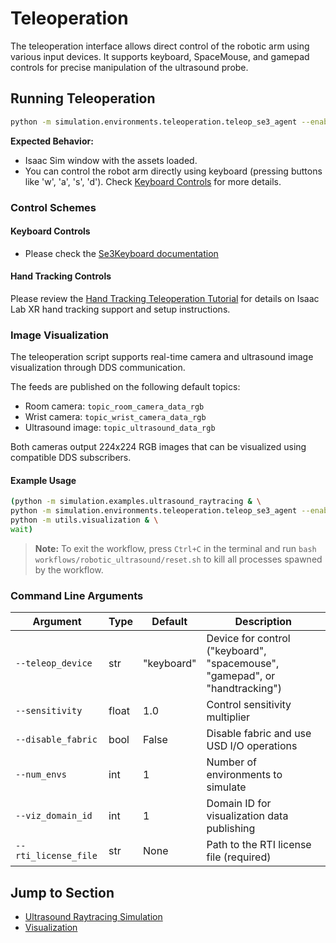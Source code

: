 # Teleoperation

The teleoperation interface allows direct control of the robotic arm using various input devices. It supports keyboard, SpaceMouse, and gamepad controls for precise manipulation of the ultrasound probe.

## Running Teleoperation

```bash
python -m simulation.environments.teleoperation.teleop_se3_agent --enable_cameras
```

**Expected Behavior:**
- Isaac Sim window with the assets loaded.
- You can control the robot arm directly using keyboard (pressing buttons like 'w', 'a', 's', 'd'). Check [Keyboard Controls](#keyboard-controls) for more details.

### Control Schemes

#### Keyboard Controls

- Please check the [Se3Keyboard documentation](https://isaac-sim.github.io/IsaacLab/main/source/api/lab/isaaclab.devices.html#isaaclab.devices.Se3Keyboard)

#### Hand Tracking Controls

Please review the [Hand Tracking Teleoperation Tutorial](../../../../../../tutorials/assets/bring_your_own_xr/README.md) for
details on Isaac Lab XR hand tracking support and setup instructions.

### Image Visualization

The teleoperation script supports real-time camera and ultrasound image visualization through DDS communication.

The feeds are published on the following default topics:
- Room camera: `topic_room_camera_data_rgb`
- Wrist camera: `topic_wrist_camera_data_rgb`
- Ultrasound image: `topic_ultrasound_data_rgb`

Both cameras output 224x224 RGB images that can be visualized using compatible DDS subscribers.

#### Example Usage

```sh
(python -m simulation.examples.ultrasound_raytracing & \
python -m simulation.environments.teleoperation.teleop_se3_agent --enable_cameras & \
python -m utils.visualization & \
wait)
```

> **Note:**
> To exit the workflow, press `Ctrl+C` in the terminal and run `bash workflows/robotic_ultrasound/reset.sh` to kill all processes spawned by the workflow.

### Command Line Arguments

| Argument | Type | Default | Description |
|----------|------|---------|-------------|
| `--teleop_device` | str | "keyboard" | Device for control ("keyboard", "spacemouse", "gamepad", or "handtracking") |
| `--sensitivity` | float | 1.0 | Control sensitivity multiplier |
| `--disable_fabric` | bool | False | Disable fabric and use USD I/O operations |
| `--num_envs` | int | 1 | Number of environments to simulate |
| `--viz_domain_id` | int | 1 | Domain ID for visualization data publishing |
| `--rti_license_file` | str | None | Path to the RTI license file (required) |

## Jump to Section

- [Ultrasound Raytracing Simulation](../../examples/README.md)
- [Visualization](../../../utils/README.md)
